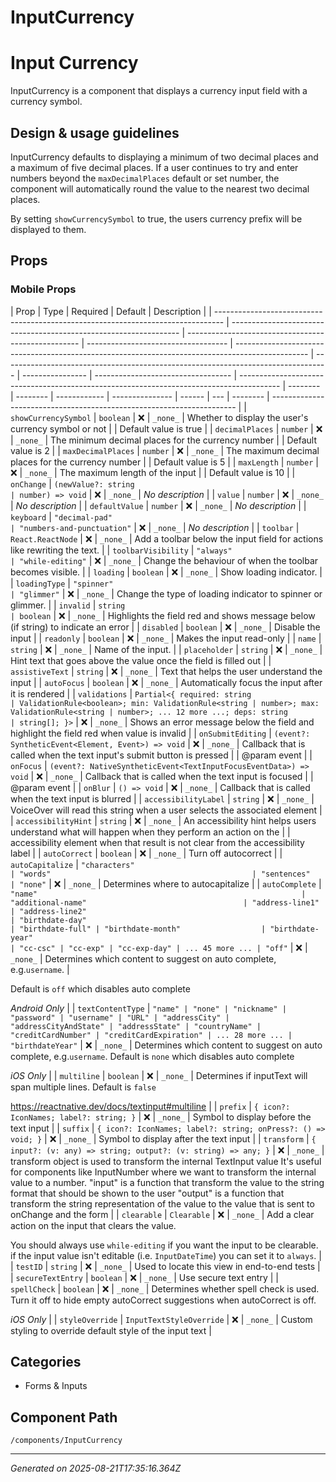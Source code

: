 # InputCurrency

# Input Currency

InputCurrency is a component that displays a currency input field with a
currency symbol.

## Design & usage guidelines

InputCurrency defaults to displaying a minimum of two decimal places and a
maximum of five decimal places. If a user continues to try and enter numbers
beyond the `maxDecimalPlaces` default or set number, the component will
automatically round the value to the nearest two decimal places.

By setting `showCurrencySymbol` to true, the users currency prefix will be
displayed to them.

## Props

### Mobile Props

| Prop                                                                             | Type                                                              | Required                                            | Default                             | Description                                                                                      |
| -------------------------------------------------------------------------------- | ----------------------------------------------------------------- | --------------------------------------------------- | ----------------------------------- | ------------------------------------------------------------------------------------------------ | --------------------------------------------------------------------------------- | ---------------- | ---------------------------------- | ---------------------------------------------------------------------------------------- | -------- | -------- | ------------ | --------------- | ------ | --- | -------- | --------------------------------------------------------------------- |
| `showCurrencySymbol`                                                             | `boolean`                                                         | ❌                                                  | `_none_`                            | Whether to display the user's currency symbol or not                                             |
| Default value is true                                                            |
| `decimalPlaces`                                                                  | `number`                                                          | ❌                                                  | `_none_`                            | The minimum decimal places for the currency number                                               |
| Default value is 2                                                               |
| `maxDecimalPlaces`                                                               | `number`                                                          | ❌                                                  | `_none_`                            | The maximum decimal places for the currency number                                               |
| Default value is 5                                                               |
| `maxLength`                                                                      | `number`                                                          | ❌                                                  | `_none_`                            | The maximum length of the input                                                                  |
| Default value is 10                                                              |
| `onChange`                                                                       | `(newValue?: string                                               | number) => void`                                    | ❌                                  | `_none_`                                                                                         | _No description_                                                                  |
| `value`                                                                          | `number`                                                          | ❌                                                  | `_none_`                            | _No description_                                                                                 |
| `defaultValue`                                                                   | `number`                                                          | ❌                                                  | `_none_`                            | _No description_                                                                                 |
| `keyboard`                                                                       | `"decimal-pad"                                                    | "numbers-and-punctuation"`                          | ❌                                  | `_none_`                                                                                         | _No description_                                                                  |
| `toolbar`                                                                        | `React.ReactNode`                                                 | ❌                                                  | `_none_`                            | Add a toolbar below the input field for actions like rewriting the text.                         |
| `toolbarVisibility`                                                              | `"always"                                                         | "while-editing"`                                    | ❌                                  | `_none_`                                                                                         | Change the behaviour of when the toolbar becomes visible.                         |
| `loading`                                                                        | `boolean`                                                         | ❌                                                  | `_none_`                            | Show loading indicator.                                                                          |
| `loadingType`                                                                    | `"spinner"                                                        | "glimmer"`                                          | ❌                                  | `_none_`                                                                                         | Change the type of loading indicator to spinner or glimmer.                       |
| `invalid`                                                                        | `string                                                           | boolean`                                            | ❌                                  | `_none_`                                                                                         | Highlights the field red and shows message below (if string) to indicate an error |
| `disabled`                                                                       | `boolean`                                                         | ❌                                                  | `_none_`                            | Disable the input                                                                                |
| `readonly`                                                                       | `boolean`                                                         | ❌                                                  | `_none_`                            | Makes the input read-only                                                                        |
| `name`                                                                           | `string`                                                          | ❌                                                  | `_none_`                            | Name of the input.                                                                               |
| `placeholder`                                                                    | `string`                                                          | ❌                                                  | `_none_`                            | Hint text that goes above the value once the field is filled out                                 |
| `assistiveText`                                                                  | `string`                                                          | ❌                                                  | `_none_`                            | Text that helps the user understand the input                                                    |
| `autoFocus`                                                                      | `boolean`                                                         | ❌                                                  | `_none_`                            | Automatically focus the input after it is rendered                                               |
| `validations`                                                                    | `Partial<{ required: string                                       | ValidationRule<boolean>; min: ValidationRule<string | number>; max: ValidationRule<string | number>; ... 12 more ...; deps: string                                                           | string[]; }>`                                                                     | ❌               | `_none_`                           | Shows an error message below the field and highlight the field red when value is invalid |
| `onSubmitEditing`                                                                | `(event?: SyntheticEvent<Element, Event>) => void`                | ❌                                                  | `_none_`                            | Callback that is called when the text input's submit button is pressed                           |
| @param event                                                                     |
| `onFocus`                                                                        | `(event?: NativeSyntheticEvent<TextInputFocusEventData>) => void` | ❌                                                  | `_none_`                            | Callback that is called when the text input is focused                                           |
| @param event                                                                     |
| `onBlur`                                                                         | `() => void`                                                      | ❌                                                  | `_none_`                            | Callback that is called when the text input is blurred                                           |
| `accessibilityLabel`                                                             | `string`                                                          | ❌                                                  | `_none_`                            | VoiceOver will read this string when a user selects the associated element                       |
| `accessibilityHint`                                                              | `string`                                                          | ❌                                                  | `_none_`                            | An accessibility hint helps users understand what will happen when they perform an action on the |
| accessibility element when that result is not clear from the accessibility label |
| `autoCorrect`                                                                    | `boolean`                                                         | ❌                                                  | `_none_`                            | Turn off autocorrect                                                                             |
| `autoCapitalize`                                                                 | `"characters"                                                     | "words"                                             | "sentences"                         | "none"`                                                                                          | ❌                                                                                | `_none_`         | Determines where to autocapitalize |
| `autoComplete`                                                                   | `"name"                                                           | "additional-name"                                   | "address-line1"                     | "address-line2"                                                                                  | "birthdate-day"                                                                   | "birthdate-full" | "birthdate-month"                  | "birthdate-year"                                                                         | "cc-csc" | "cc-exp" | "cc-exp-day" | ... 45 more ... | "off"` | ❌  | `_none_` | Determines which content to suggest on auto complete, e.g.`username`. |

Default is `off` which disables auto complete

_Android Only_ | | `textContentType` |
`"name" | "none" | "nickname" | "password" | "username" | "URL" | "addressCity" | "addressCityAndState" | "addressState" | "countryName" | "creditCardNumber" | "creditCardExpiration" | ... 28 more ... | "birthdateYear"`
| ❌ | `_none_` | Determines which content to suggest on auto complete,
e.g.`username`. Default is `none` which disables auto complete

_iOS Only_ | | `multiline` | `boolean` | ❌ | `_none_` | Determines if inputText
will span multiple lines. Default is `false`

https://reactnative.dev/docs/textinput#multiline | | `prefix` |
`{ icon?: IconNames; label?: string; }` | ❌ | `_none_` | Symbol to display
before the text input | | `suffix` |
`{ icon?: IconNames; label?: string; onPress?: () => void; }` | ❌ | `_none_` |
Symbol to display after the text input | | `transform` |
`{ input?: (v: any) => string; output?: (v: string) => any; }` | ❌ | `_none_` |
transform object is used to transform the internal TextInput value It's useful
for components like InputNumber where we want to transform the internal value to
a number. "input" is a function that transform the value to the string format
that should be shown to the user "output" is a function that transform the
string representation of the value to the value that is sent to onChange and the
form | | `clearable` | `Clearable` | ❌ | `_none_` | Add a clear action on the
input that clears the value.

You should always use `while-editing` if you want the input to be clearable. if
the input value isn't editable (i.e. `InputDateTime`) you can set it to
`always`. | | `testID` | `string` | ❌ | `_none_` | Used to locate this view in
end-to-end tests | | `secureTextEntry` | `boolean` | ❌ | `_none_` | Use secure
text entry | | `spellCheck` | `boolean` | ❌ | `_none_` | Determines whether
spell check is used. Turn it off to hide empty autoCorrect suggestions when
autoCorrect is off.

_iOS Only_ | | `styleOverride` | `InputTextStyleOverride` | ❌ | `_none_` |
Custom styling to override default style of the input text |

## Categories

- Forms & Inputs

## Component Path

`/components/InputCurrency`

---

_Generated on 2025-08-21T17:35:16.364Z_
